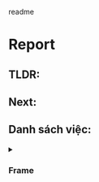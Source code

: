 readme
# Report
## TLDR:

## Next:
## Danh sách việc:
<details>
  <summary><h3>Frame</h3></summary>
  <details>
  <summary> &#10003; Frame chính</summary>
<p>  <a href="https://dronenodes.com/drone-frame-racing-freestyle/">Thông số của khung</a></p>
<ul>
<li>Kích thước khung: 5 inch (vì được sử dụng rộng rãi và phù hợp cho nhiều mục đích khác nhau.</li>
<li>Chất liệu: Carbon (Nhẹ và cứng)</li>
<li>Số cánh: 4 cánh (Số cánh chẵn để dễ cân bằng. 4 là số cánh tối thiểu)</li>
<li>Layout: Hybrid X (Kết hợp giữa layout H và X. Thân dài hơn -&gt; Chứa được nhiều thiết bị hơn.</li>
</ul>
<p>→ Bộ khung sử dụng là One Source V3</p>
  </details>
  
</details>


